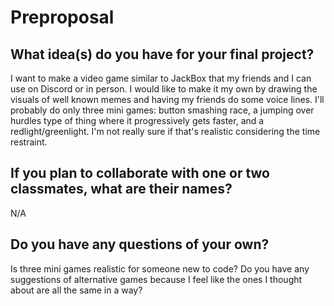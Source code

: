 # Preproposal

## What idea(s) do you have for your final project?

I want to make a video game similar to JackBox that my friends and I can use on Discord or in person. I would like to make it my own by drawing the visuals of well known memes and having my friends do some voice lines. I'll probably do only three mini games: button smashing race, a jumping over hurdles type of thing where it progressively gets faster, and a redlight/greenlight. I'm not really sure if that's realistic considering the time restraint. 

## If you plan to collaborate with one or two classmates, what are their names?

N/A

## Do you have any questions of your own?

Is three mini games realistic for someone new to code? Do you have any suggestions of alternative games because I feel like the ones I thought about are all the same in a way? 
